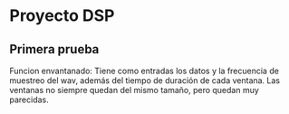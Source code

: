 # Proyecto DSP

## Primera prueba

Funcion envantanado: Tiene como entradas los datos y la frecuencia de muestreo del wav, además del tiempo de duración de cada ventana. Las ventanas no siempre quedan del mismo tamaño, pero quedan muy parecidas. 
